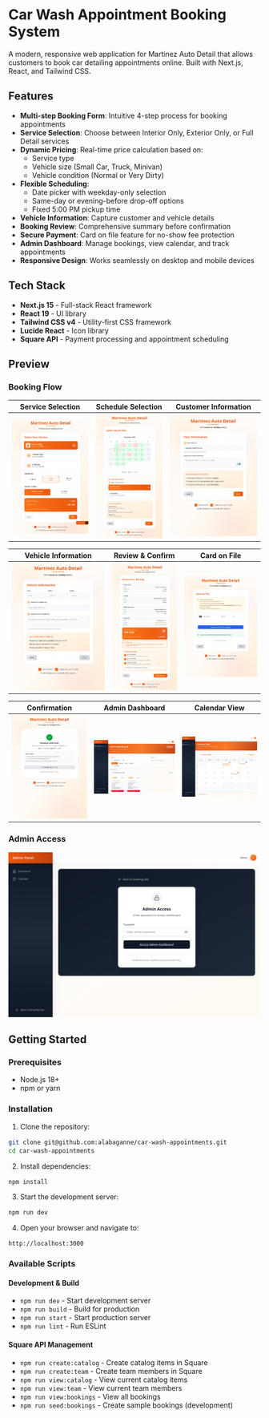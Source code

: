 
# Car Wash Appointment Booking System

A modern, responsive web application for Martinez Auto Detail that allows customers to book car detailing appointments online. Built with Next.js, React, and Tailwind CSS.

## Features

- **Multi-step Booking Form**: Intuitive 4-step process for booking appointments
- **Service Selection**: Choose between Interior Only, Exterior Only, or Full Detail services
- **Dynamic Pricing**: Real-time price calculation based on:
  - Service type
  - Vehicle size (Small Car, Truck, Minivan)
  - Vehicle condition (Normal or Very Dirty)
- **Flexible Scheduling**: 
  - Date picker with weekday-only selection
  - Same-day or evening-before drop-off options
  - Fixed 5:00 PM pickup time
- **Vehicle Information**: Capture customer and vehicle details
- **Booking Review**: Comprehensive summary before confirmation
- **Secure Payment**: Card on file feature for no-show fee protection
- **Admin Dashboard**: Manage bookings, view calendar, and track appointments
- **Responsive Design**: Works seamlessly on desktop and mobile devices

## Tech Stack

- **Next.js 15** - Full-stack React framework
- **React 19** - UI library
- **Tailwind CSS v4** - Utility-first CSS framework
- **Lucide React** - Icon library
- **Square API** - Payment processing and appointment scheduling

## Preview

### Booking Flow

| Service Selection | Schedule Selection | Customer Information |
|:-----------------:|:------------------:|:--------------------:|
| ![Service Selection](preview/service-selection.png) | ![Schedule Selection](preview/shcedule-selection.png) | ![Customer Info](preview/customer-info.png) |

| Vehicle Information | Review & Confirm | Card on File |
|:-------------------:|:----------------:|:------------:|
| ![Vehicle Info](preview/vehicle-info.png) | ![Review](preview/review.png) | ![Card on File](preview/card-on-file.png) |

| Confirmation | Admin Dashboard | Calendar View |
|:------------:|:---------------:|:-------------:|
| ![Confirmation](preview/confirmation.png) | ![Dashboard](preview/dashboard.png) | ![Calendar](preview/dashboard-calendar.png) |

### Admin Access

![Admin Login](preview/auth.png)

## Getting Started

### Prerequisites

- Node.js 18+ 
- npm or yarn

### Installation

1. Clone the repository:
```bash
git clone git@github.com:alabaganne/car-wash-appointments.git
cd car-wash-appointments
```

2. Install dependencies:
```bash
npm install
```

3. Start the development server:
```bash
npm run dev
```

4. Open your browser and navigate to:
```
http://localhost:3000
```

### Available Scripts

#### Development & Build
- `npm run dev` - Start development server
- `npm run build` - Build for production
- `npm run start` - Start production server
- `npm run lint` - Run ESLint

#### Square API Management
- `npm run create:catalog` - Create catalog items in Square
- `npm run create:team` - Create team members in Square
- `npm run view:catalog` - View current catalog items
- `npm run view:team` - View current team members
- `npm run view:bookings` - View all bookings
- `npm run seed:bookings` - Create sample bookings (development)